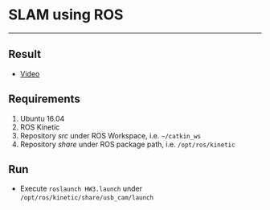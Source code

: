 # **SLAM using ROS** #
- - -
## **Result** ##
* [Video](https://youtu.be/bA_MkM1NLRY)

## **Requirements** ##
1. Ubuntu 16.04
2. ROS Kinetic
3. Repository *src* under ROS Workspace, i.e. ```~/catkin_ws```
4. Repository *share* under ROS package path, i.e. ```/opt/ros/kinetic```

## **Run** ##
* Execute ```roslaunch HW3.launch``` under ```/opt/ros/kinetic/share/usb_cam/launch```